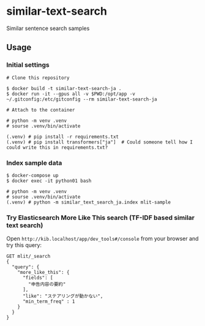 # similar-text-search

Similar sentence search samples

## Usage

### Initial settings

```
# Clone this repository

$ docker build -t similar-text-search-ja .
$ docker run -it --gpus all -v $PWD:/opt/app -v ~/.gitconfig:/etc/gitconfig --rm similar-text-search-ja

# Attach to the container

# python -m venv .venv
# sourse .venv/bin/activate 

(.venv) # pip install -r requirements.txt
(.venv) # pip install transformers["ja"]  # Could someone tell how I could write this in requirements.txt?
```

### Index sample data

```
$ docker-compose up
$ docker exec -it python01 bash

# python -m venv .venv
# sourse .venv/bin/activate 
(.venv) # python -m similar_text_search_ja.index mlit-sample
```

### Try Elasticsearch More Like This search (TF-IDF based similar text search)

Open `http://kib.localhost/app/dev_tools#/console` from your browser and try this query:
```
GET mlit/_search
{
  "query": {
    "more_like_this": {
      "fields": [
        "申告内容の要約"
      ],
      "like": "ステアリングが動かない",
      "min_term_freq" : 1
    }
  }
}
```